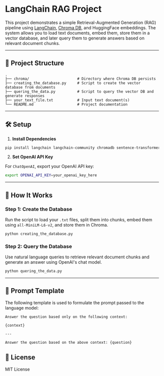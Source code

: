 
# LangChain RAG Project

This project demonstrates a simple Retrieval-Augmented Generation (RAG) pipeline using [LangChain](https://github.com/langchain-ai/langchain), [Chroma DB](https://github.com/chroma-core/chroma), and HuggingFace embeddings. The system allows you to load text documents, embed them, store them in a vector database, and later query them to generate answers based on relevant document chunks.

---

## 📁 Project Structure

```
.
├── chroma/                      # Directory where Chroma DB persists
├── creating_the_database.py     # Script to create the vector database from documents
├── quering_the_data.py          # Script to query the vector DB and generate responses
├── your_text_file.txt           # Input text document(s)
└── README.md                    # Project documentation
```

---

## 🛠️ Setup

1. **Install Dependencies**

```bash
pip install langchain langchain-community chromadb sentence-transformers langchain-openai
```

2. **Set OpenAI API Key**

For `ChatOpenAI`, export your OpenAI API key:

```bash
export OPENAI_API_KEY=your_openai_key_here
```

---

## 🧠 How It Works

### Step 1: Create the Database

Run the script to load your `.txt` files, split them into chunks, embed them using `all-MiniLM-L6-v2`, and store them in Chroma.

```bash
python creating_the_database.py
```

### Step 2: Query the Database

Use natural language queries to retrieve relevant document chunks and generate an answer using OpenAI's chat model.

```bash
python quering_the_data.py
```

---

## 📝 Prompt Template

The following template is used to formulate the prompt passed to the language model:

```
Answer the question based only on the following context:

{context}

---

Answer the question based on the above context: {question}
```



## 📄 License

MIT License

